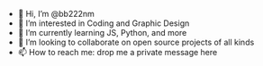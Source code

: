 - 👋 Hi, I’m @bb222nm
- 👀 I’m interested in Coding and Graphic Design
- 🌱 I’m currently learning JS, Python, and more
- 💞️ I’m looking to collaborate on open source projects of all kinds
- 📫 How to reach me: drop me a private message here

<!---
bb222nm/bb222nm is a ✨ special ✨ repository because its `README.md` (this file) appears on your GitHub profile.
You can click the Preview link to take a look at your changes.
--->

